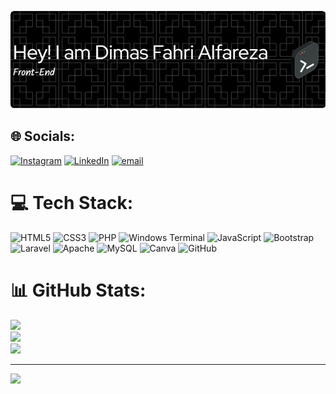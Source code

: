 ![Dimas Fahri Alfareza](img/2.png)

<!--
**Alfareza3/Alfareza3** is a ✨ _special_ ✨ repository because its `README.md` (this file) appears on your GitHub profile.

Here are some ideas to get you started:

- 🔭 I’m currently working on ...
- 🌱 I’m currently learning ...
- 👯 I’m looking to collaborate on ...
- 🤔 I’m looking for help with ...
- 💬 Ask me about ...
- 📫 How to reach me: ...
- 😄 Pronouns: ...
- ⚡ Fun fact: ...
-->
<!-- 
- 🔭 I’m currently working on PFSOFT
- 🌱 I’m currently learning PHP native
- 💬 Ask me about Programing 🧑‍💻, Coffe☕ and Football ⚽


### Skills

[![My Skills](https://skillicons.dev/icons?i=html,css,php,laravel,js,mysql,)](https://skillicons.dev)
<img src="https://img.shields.io/badge/ChatGPT-74aa9c?style=for-the-badge&logo=openai&logoColor=white" />

### Connect With me

<img src="https://img.shields.io/badge/Gmail-D14836?style=for-the-badge&logo=gmail&logoColor=white" />
<img src="https://img.shields.io/badge/WhatsApp-25D366?style=for-the-badge&logo=WhatsApp&logoColor=white" />
<img src="https://img.shields.io/badge/LinkedIn-0077B5?style=for-the-badge&logo=linkedin&logoColor=white" />
<img src="https://img.shields.io/badge/Instagram-E4405F?style=for-the-badge&logo=instagram&logoColor=white" />

### My Github Stats
![Alfareza3 GitHub stats](https://github-readme-stats.vercel.app/api?username=alfareza3&show_icons=true&theme=gotham) -->


## 🌐 Socials:
[![Instagram](https://img.shields.io/badge/Instagram-%23E4405F.svg?logo=Instagram&logoColor=white)](https://instagram.com/Alfareza.3) [![LinkedIn](https://img.shields.io/badge/LinkedIn-%230077B5.svg?logo=linkedin&logoColor=white)](https://www.linkedin.com/in/dimas-fahri-alfareza-03aa282a5) [![email](https://img.shields.io/badge/Email-D14836?logo=gmail&logoColor=white)](mailto:dimasfaal@gmail.com) 

# 💻 Tech Stack:
![HTML5](https://img.shields.io/badge/html5-%23E34F26.svg?style=for-the-badge&logo=html5&logoColor=white) ![CSS3](https://img.shields.io/badge/css3-%231572B6.svg?style=for-the-badge&logo=css3&logoColor=white) ![PHP](https://img.shields.io/badge/php-%23777BB4.svg?style=for-the-badge&logo=php&logoColor=white) ![Windows Terminal](https://img.shields.io/badge/Windows%20Terminal-%234D4D4D.svg?style=for-the-badge&logo=windows-terminal&logoColor=white) ![JavaScript](https://img.shields.io/badge/javascript-%23323330.svg?style=for-the-badge&logo=javascript&logoColor=%23F7DF1E) ![Bootstrap](https://img.shields.io/badge/bootstrap-%238511FA.svg?style=for-the-badge&logo=bootstrap&logoColor=white) ![Laravel](https://img.shields.io/badge/laravel-%23FF2D20.svg?style=for-the-badge&logo=laravel&logoColor=white) ![Apache](https://img.shields.io/badge/apache-%23D42029.svg?style=for-the-badge&logo=apache&logoColor=white) ![MySQL](https://img.shields.io/badge/mysql-4479A1.svg?style=for-the-badge&logo=mysql&logoColor=white) ![Canva](https://img.shields.io/badge/Canva-%2300C4CC.svg?style=for-the-badge&logo=Canva&logoColor=white) ![GitHub](https://img.shields.io/badge/github-%23121011.svg?style=for-the-badge&logo=github&logoColor=white)
# 📊 GitHub Stats:
![](https://github-readme-stats.vercel.app/api?username=alfareza3&theme=dark&hide_border=false&include_all_commits=true&count_private=false)<br/>
![](https://nirzak-streak-stats.vercel.app/?user=alfareza3&theme=dark&hide_border=false)<br/>
![](https://github-readme-stats.vercel.app/api/top-langs/?username=alfareza3&theme=dark&hide_border=false&include_all_commits=true&count_private=false&layout=compact)

---
[![](https://visitcount.itsvg.in/api?id=alfareza3&icon=0&color=0)](https://visitcount.itsvg.in)